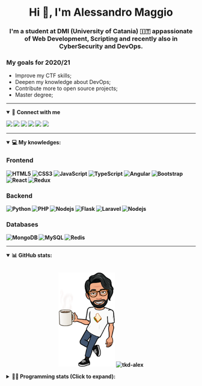 <h1 align="center">Hi 👋, I'm Alessandro Maggio</h1>
<h3 align="center">I'm a student at DMI (University of Catania) 🇮🇹 appassionate of Web Development, Scripting and recently also in CyberSecurity and DevOps.</h3>

### My goals for 2020/21
- Improve my CTF skills;
- Deepen my knowledge about DevOps;
- Contribute more to open source projects;
- Master degree;

____

<details open>
<summary>🤝 <b>Connect with me<b></summary>

<p align = "center">

[<img src="https://img.shields.io/badge/twitter-1DA1F2.svg?&style=for-the-badge&logo=twitter&logoColor=white" />](https://twitter.com/TkdAxel)
[<img src ="https://img.shields.io/badge/portfolio-web-%23.svg?&style=for-the-badge&logo=&logoColor=white%22">](https://alessandromaggio.it/)
[<img src ="https://img.shields.io/badge/Telegram-1ca0f1.svg?&style=for-the-badge&logo=Telegram&logoColor=white%22&link=https://t.me/TkdAlex">](https://t.me/TkdAlex/)
[<img src="https://img.shields.io/badge/gmail-c14438.svg?&style=for-the-badge&logo=Gmail&logoColor=white&link=mailto:alex.tkd.alex@gmail.com"/>](mailto:alex.tkd.alex@gmail.com)
[<img src="https://img.shields.io/badge/linkedin-0077B5.svg?&style=for-the-badge&logo=linkedin&logoColor=white" />](https://www.linkedin.com/in/aalessandromaggio/)
[<img src = "https://img.shields.io/badge/instagram-E4405F.svg?&style=for-the-badge&logo=instagram&logoColor=white">](https://www.instagram.com/tkd_alex/)
<!--- [![Visits Badge](https://badges.pufler.dev/visits/tkd-alex/tkd-alex?style=for-the-badge&color=blue)](https://github.com/tkd-alex/tkd-alex) -->

</p>

</details>

---

<details open>
<summary>💻 <b>My knowledges</b>: </summary>

### Frontend
![HTML5](https://img.shields.io/badge/-HTML5-E34F26.svg?style=for-the-badge&logo=html5&logoColor=ffffff)
![CSS3](https://img.shields.io/badge/-CSS3-1572B6.svg?style=for-the-badge&logo=css3)
![JavaScript](https://img.shields.io/badge/-JavaScript-282C34?style=for-the-badge&logo=javascript)
![TypeScript](https://img.shields.io/badge/-TypeScript-007ACC?style=for-the-badge&logo=typescript)
![Angular](https://img.shields.io/badge/-Angular-DD0031?style=for-the-badge&logo=angular)
![Bootstrap](https://img.shields.io/badge/-Bootstrap-563D7C.svg?style=for-the-badge&logo=bootstrap)
![React](https://img.shields.io/badge/-React-282C34.svg?style=for-the-badge&logo=react&logoColor=ffffff)
![Redux](https://img.shields.io/badge/-Redux-764ABC.svg?style=for-the-badge&logo=redux)

### Backend
![Python](https://img.shields.io/badge/-Python-3776AB.svg?style=for-the-badge&logo=Python&logoColor=ffffff)
![PHP](https://img.shields.io/badge/-PHP-777BB4.svg?style=for-the-badge&logo=PHP&logoColor=ffffff)
![Nodejs](https://img.shields.io/badge/-Bash-4EAA25.svg?style=for-the-badge&logo=gnu-bash&logoColor=ffffff)
![Flask](https://img.shields.io/badge/-Flask-282C34.svg?style=for-the-badge&logo=flask)
![Laravel](https://img.shields.io/badge/-Laravel-FF2D20.svg?style=for-the-badge&logo=laravel&logoColor=ffffff)
![Nodejs](https://img.shields.io/badge/-Nodejs-339933.svg?style=for-the-badge&logo=Node.js&logoColor=ffffff)

### Databases
![MongoDB](https://img.shields.io/badge/-MongoDB-47A248?style=for-the-badge&logo=mongodb&logoColor=ffffff)
![MySQL](https://img.shields.io/badge/-MySQL-4479A1?style=for-the-badge&logo=mysql&logoColor=ffffff)
![Redis](https://img.shields.io/badge/-Redis-DC382D?style=for-the-badge&logo=Redis&logoColor=ffffff)

</details>

---

<details open>
 <summary>📊 <b>GitHub stats</b>: </summary>

<br>

<p align = "center">
    <img src="https://raw.githubusercontent.com/Tkd-Alex/tkd-alex/master/images/321517cd-ff68-41a7-b0d1-e765680568a7-8b6448d9-c944-4146-b633-adbdd25cb471-v1.png" height="250" />
    <img src="https://github-readme-stats.vercel.app/api?username=tkd-alex&show_icons=true&count_private=true&hide_border=true&line_height=25" alt="tkd-alex">
</p>

</design>

<details>
 <summary>👨‍💻 <b>Programming stats (Click to expand)</b>: </summary>
 
<!--START_SECTION:waka-->
**I'm an Early 🐤** 

```text
🌞 Morning    402 commits    █████░░░░░░░░░░░░░░░░░░░░   22.23% 
🌆 Daytime    738 commits    ██████████░░░░░░░░░░░░░░░   40.82% 
🌃 Evening    628 commits    ████████░░░░░░░░░░░░░░░░░   34.73% 
🌙 Night      40 commits     ░░░░░░░░░░░░░░░░░░░░░░░░░   2.21%

```
📅 **I'm Most Productive on Wednesday** 

```text
Monday       298 commits    ████░░░░░░░░░░░░░░░░░░░░░   16.48% 
Tuesday      311 commits    ████░░░░░░░░░░░░░░░░░░░░░   17.2% 
Wednesday    344 commits    ████░░░░░░░░░░░░░░░░░░░░░   19.03% 
Thursday     298 commits    ████░░░░░░░░░░░░░░░░░░░░░   16.48% 
Friday       226 commits    ███░░░░░░░░░░░░░░░░░░░░░░   12.5% 
Saturday     163 commits    ██░░░░░░░░░░░░░░░░░░░░░░░   9.02% 
Sunday       168 commits    ██░░░░░░░░░░░░░░░░░░░░░░░   9.29%

```


📊 **This Week I Spent My Time On** 

```text
⌚︎ Time Zone: Europe/Rome

💬 Programming Languages: 
Python                   24 hrs 47 mins      ████████████████████░░░░░   81.8% 
Docker                   3 hrs 4 mins        ██░░░░░░░░░░░░░░░░░░░░░░░   10.13% 
Java                     1 hr 15 mins        █░░░░░░░░░░░░░░░░░░░░░░░░   4.17% 
Bash                     21 mins             ░░░░░░░░░░░░░░░░░░░░░░░░░   1.21% 
CSV                      19 mins             ░░░░░░░░░░░░░░░░░░░░░░░░░   1.06%

🔥 Editors: 
VS Code                  15 hrs 42 mins      █████████████░░░░░░░░░░░░   51.79% 
Sublime Text             14 hrs 36 mins      ████████████░░░░░░░░░░░░░   48.21%

🐱‍💻 Projects: 
awsuite                  19 hrs 19 mins      ████████████████░░░░░░░░░   63.76% 
WhatsDump-Docker-HTTP    3 hrs 36 mins       ███░░░░░░░░░░░░░░░░░░░░░░   11.88% 
Unknown Project          1 hr 27 mins        █░░░░░░░░░░░░░░░░░░░░░░░░   4.8% 
WhatsApp-Key-Generator   1 hr 15 mins        █░░░░░░░░░░░░░░░░░░░░░░░░   4.17% 
IG-AutoChallenge-Solver  1 hr 14 mins        █░░░░░░░░░░░░░░░░░░░░░░░░   4.08%

💻 Operating System: 
Linux                    30 hrs 18 mins      █████████████████████████   100.0%

```

**I Mostly Code in Python** 

```text
Python                   25 repos            █████████░░░░░░░░░░░░░░░░   38.46% 
JavaScript               10 repos            ███░░░░░░░░░░░░░░░░░░░░░░   15.38% 
PHP                      5 repos             ██░░░░░░░░░░░░░░░░░░░░░░░   7.69% 
CSS                      5 repos             ██░░░░░░░░░░░░░░░░░░░░░░░   7.69% 
HTML                     4 repos             █░░░░░░░░░░░░░░░░░░░░░░░░   6.15%

```



<!--END_SECTION:waka-->

</details>
